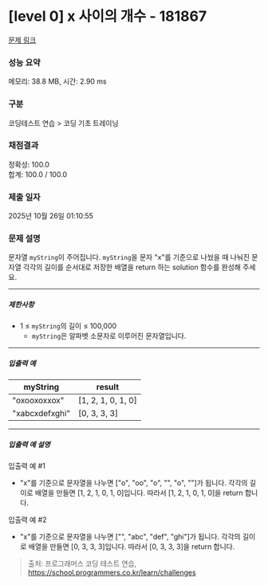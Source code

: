 # [level 0] x 사이의 개수 - 181867 

[문제 링크](https://school.programmers.co.kr/learn/courses/30/lessons/181867) 

### 성능 요약

메모리: 38.8 MB, 시간: 2.90 ms

### 구분

코딩테스트 연습 > 코딩 기초 트레이닝

### 채점결과

정확성: 100.0<br/>합계: 100.0 / 100.0

### 제출 일자

2025년 10월 26일 01:10:55

### 문제 설명

<p>문자열 <code>myString</code>이 주어집니다. <code>myString</code>을 문자 "x"를 기준으로 나눴을 때 나눠진 문자열 각각의 길이를 순서대로 저장한 배열을 return 하는 solution 함수를 완성해 주세요.</p>

<hr>

<h5>제한사항</h5>

<ul>
<li>1 ≤ <code>myString</code>의 길이 ≤ 100,000

<ul>
<li><code>myString</code>은 알파벳 소문자로 이루어진 문자열입니다.</li>
</ul></li>
</ul>

<hr>

<h5>입출력 예</h5>
<table class="table">
        <thead><tr>
<th>myString</th>
<th>result</th>
</tr>
</thead>
        <tbody><tr>
<td>"oxooxoxxox"</td>
<td>[1, 2, 1, 0, 1, 0]</td>
</tr>
<tr>
<td>"xabcxdefxghi"</td>
<td>[0, 3, 3, 3]</td>
</tr>
</tbody>
      </table>
<hr>

<h5>입출력 예 설명</h5>

<p>입출력 예 #1</p>

<ul>
<li>"x"를 기준으로 문자열을 나누면 ["o", "oo", "o", "", "o", ""]가 됩니다. 각각의 길이로 배열을 만들면 [1, 2, 1, 0, 1, 0]입니다. 따라서 [1, 2, 1, 0, 1, 0]을 return 합니다.</li>
</ul>

<p>입출력 예 #2</p>

<ul>
<li>"x"를 기준으로 문자열을 나누면 ["", "abc", "def", "ghi"]가 됩니다. 각각의 길이로 배열을 만들면 [0, 3, 3, 3]입니다. 따라서 [0, 3, 3, 3]을 return 합니다.</li>
</ul>


> 출처: 프로그래머스 코딩 테스트 연습, https://school.programmers.co.kr/learn/challenges